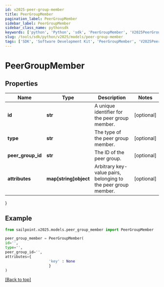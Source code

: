 ```yaml
---
id: v2025-peer-group-member
title: PeerGroupMember
pagination_label: PeerGroupMember
sidebar_label: PeerGroupMember
sidebar_class_name: pythonsdk
keywords: ['python', 'Python', 'sdk', 'PeerGroupMember', 'V2025PeerGroupMember'] 
slug: /tools/sdk/python/v2025/models/peer-group-member
tags: ['SDK', 'Software Development Kit', 'PeerGroupMember', 'V2025PeerGroupMember']
---
```


# PeerGroupMember


## Properties

Name | Type | Description | Notes
------------ | ------------- | ------------- | -------------
**id** | **str** | A unique identifier for the peer group member. | [optional] 
**type** | **str** | The type of the peer group member. | [optional] 
**peer_group_id** | **str** | The ID of the peer group. | [optional] 
**attributes** | **map[string]object** | Arbitrary key-value pairs, belonging to the peer group member. | [optional] 
}

## Example

```python
from sailpoint.v2025.models.peer_group_member import PeerGroupMember

peer_group_member = PeerGroupMember(
id='',
type='',
peer_group_id='',
attributes={
                    'key' : None
                    }
)

```
[[Back to top]](#) 

